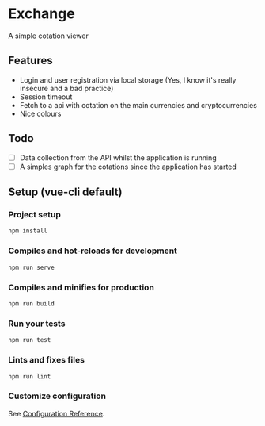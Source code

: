 # Exchange

A simple cotation viewer

## Features

* Login and user registration via local storage (Yes, I know it's really insecure and a bad practice)
* Session timeout
* Fetch to a api with cotation on the main currencies and cryptocurrencies
* Nice colours

## Todo

- [ ] Data collection from the API whilst the application is running
- [ ] A simples graph for the cotations since the application has started

## Setup (vue-cli default)

### Project setup
```
npm install
```

### Compiles and hot-reloads for development
```
npm run serve
```

### Compiles and minifies for production
```
npm run build
```

### Run your tests
```
npm run test
```

### Lints and fixes files
```
npm run lint
```

### Customize configuration
See [Configuration Reference](https://cli.vuejs.org/config/).
